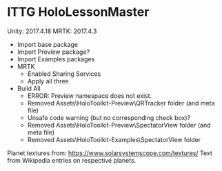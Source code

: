# ITTG HoloLessonMaster

Unity: 2017.4.18
MRTK: 2017.4.3

* Import base package
* Import Preview package?
* Import Examples packages
* MRTK
	* Enabled Sharing Services
	* Apply all three 
* Build All
	* ERROR: Preview namespace does not exist.
	* Removed Assets\HoloToolkit-Preview\QRTracker folder (and meta file)
	* Unsafe code warning (but no corresponding check box)?
	* Removed Assets\HoloToolkit-Preview\SpectatorView folder (and meta file)
	* Removed Assets\HoloToolkit-Examples\SpectatorView folder

Planet textures from: https://www.solarsystemscope.com/textures/
Text from Wikipedia entries on respective planets.